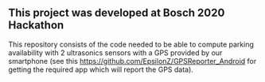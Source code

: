 ## This project was developed at Bosch 2020 Hackathon 

This repository consists of the code needed to be able to compute parking availability with 2 ultrasonics sensors with a GPS provided by our smartphone (see this https://github.com/EpsilonZ/GPSReporter_Android for getting the required app which will report the GPS data).

